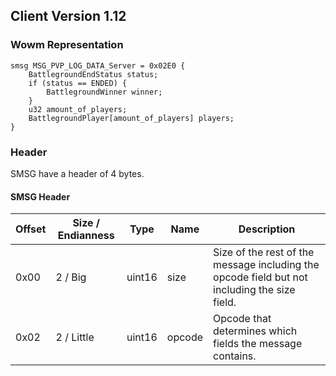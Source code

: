 ## Client Version 1.12

### Wowm Representation
```rust,ignore
smsg MSG_PVP_LOG_DATA_Server = 0x02E0 {
    BattlegroundEndStatus status;    
    if (status == ENDED) {        
        BattlegroundWinner winner;        
    }    
    u32 amount_of_players;    
    BattlegroundPlayer[amount_of_players] players;    
}

```
### Header
SMSG have a header of 4 bytes.

#### SMSG Header
| Offset | Size / Endianness | Type   | Name   | Description |
| ------ | ----------------- | ------ | ------ | ----------- |
| 0x00   | 2 / Big           | uint16 | size   | Size of the rest of the message including the opcode field but not including the size field.|
| 0x02   | 2 / Little        | uint16 | opcode | Opcode that determines which fields the message contains.|
